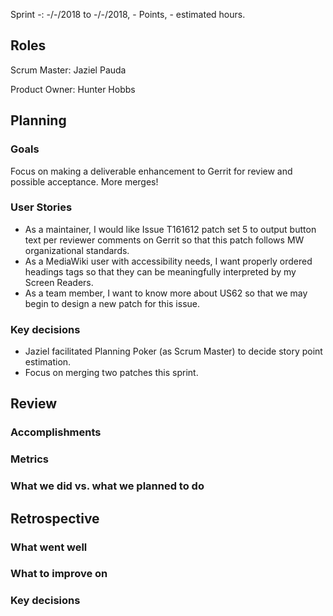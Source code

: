 Sprint -: -/-/2018 to -/-/2018, - Points, - estimated hours.

## Roles
Scrum Master: Jaziel Pauda

Product Owner: Hunter Hobbs

## Planning

### Goals
Focus on making a deliverable enhancement to Gerrit for review and possible acceptance. More merges!

### User Stories
- As a maintainer, I would like Issue T161612 patch set 5 to output button text per reviewer comments on Gerrit so that this patch follows MW organizational standards.  
- As a MediaWiki user with accessibility needs, I want properly ordered headings tags so that they can be meaningfully interpreted by my Screen Readers.  
- As a team member, I want to know more about US62 so that we may begin to design a new patch for this issue.

### Key decisions  
- Jaziel facilitated Planning Poker (as Scrum Master) to decide story point estimation.  
- Focus on merging two patches this sprint.

## Review

### Accomplishments

### Metrics

### What we did vs. what we planned to do

## Retrospective

### What went well

### What to improve on

### Key decisions
